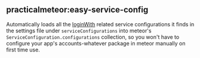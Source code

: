 ## practicalmeteor:easy-service-config

Automatically loads all the [loginWith](http://docs.meteor.com/#/full/meteor_loginwithexternalservice) related service configurations it finds in the settings file under `serviceConfigurations` into meteor's `ServiceConfiguration.configurations` collection, so you won't have to configure your app's accounts-whatever package in meteor manually on first time use.